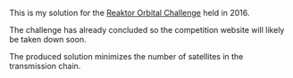 This is my solution for the [Reaktor Orbital Challenge](https://reaktor.com/orbital-challenge) held in 2016.

The challenge has already concluded so the competition website will likely be taken down soon.

The produced solution minimizes the number of satellites in the transmission chain.
